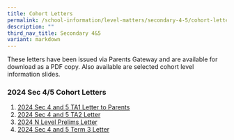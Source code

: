 ```yaml
---
title: Cohort Letters
permalink: /school-information/level-matters/secondary-4-5/cohort-letters/
description: ""
third_nav_title: Secondary 4&5
variant: markdown
---
```

These letters have been issued via Parents Gateway and are available for download as a PDF copy. Also available are selected cohort level information slides.  
  



### 2024 Sec 4/5 Cohort Letters

1. [2024 Sec 4 and 5 TA1 Letter to Parents](/files/Level%20Matters/S4n5/2024_Term_3_Letter__Sec_4_5_Final)
2. [2024 Sec 4 and 5 TA2 Letter](/files/Level%20Matters/S4n5/2024_Sec_4_5_Letter_to_parents_TA2.pdf)
3. [2024 N Level Prelims Letter](/files/Level%20Matters/S4n5/2024_Letter_to_parents_N_Level_Prelim.pdf)
4. [2024 Sec 4 and 5 Term 3 Letter](/files/Level%20Matters/S4n5/2024_Term_3_Letter__Sec_4_5.pdf)